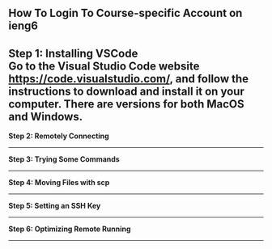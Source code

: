 ## How To Login To Course-specific Account on ieng6 <br>

**Step 1: Installing VSCode** <br>
Go to the Visual Studio Code website https://code.visualstudio.com/, and follow the instructions to download and install it on your computer. There are versions for both MacOS and Windows.
---

**Step 2: Remotely Connecting** <br>

---

**Step 3: Trying Some Commands** <br>

---

**Step 4: Moving Files with scp** <br>

---

**Step 5: Setting an SSH Key** <br>

---

**Step 6: Optimizing Remote Running** <br>

---
